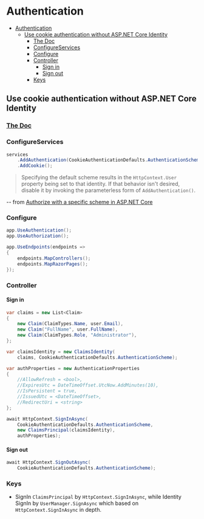 # Authentication

- [Authentication](#authentication)
  - [Use cookie authentication without ASP.NET Core Identity](#use-cookie-authentication-without-aspnet-core-identity)
    - [The Doc](#the-doc)
    - [ConfigureServices](#configureservices)
    - [Configure](#configure)
    - [Controller](#controller)
      - [Sign in](#sign-in)
      - [Sign out](#sign-out)
    - [Keys](#keys)

## Use cookie authentication without ASP.NET Core Identity

###  [The Doc](https://docs.microsoft.com/en-us/aspnet/core/security/authentication/cookie?view=aspnetcore-3.1)

### ConfigureServices
``` cs
services
    .AddAuthentication(CookieAuthenticationDefaults.AuthenticationScheme)
    .AddCookie();
```

> Specifying the default scheme results in the `HttpContext.User` property being set to that identity. If that behavior isn't desired, disable it by invoking the parameterless form of `AddAuthentication()`.

-- from [Authorize with a specific scheme in ASP.NET Core](https://docs.microsoft.com/en-us/aspnet/core/security/authorization/limitingidentitybyscheme?view=aspnetcore-3.1)

### Configure
``` cs
app.UseAuthentication();
app.UseAuthorization();

app.UseEndpoints(endpoints =>
{
    endpoints.MapControllers();
    endpoints.MapRazorPages();
});
```

### Controller
#### Sign in
``` cs
var claims = new List<Claim>
{
    new Claim(ClaimTypes.Name, user.Email),
    new Claim("FullName", user.FullName),
    new Claim(ClaimTypes.Role, "Administrator"),
};

var claimsIdentity = new ClaimsIdentity(
    claims, CookieAuthenticationDefaults.AuthenticationScheme);

var authProperties = new AuthenticationProperties
{
    //AllowRefresh = <bool>,
    //ExpiresUtc = DateTimeOffset.UtcNow.AddMinutes(10),
    //IsPersistent = true,
    //IssuedUtc = <DateTimeOffset>,
    //RedirectUri = <string>
};

await HttpContext.SignInAsync(
    CookieAuthenticationDefaults.AuthenticationScheme, 
    new ClaimsPrincipal(claimsIdentity), 
    authProperties);
```
#### Sign out
``` cs
await HttpContext.SignOutAsync(
    CookieAuthenticationDefaults.AuthenticationScheme);
```

### Keys
- SignIn `ClaimsPrincipal` by `HttpContext.SignInAsync`, while Identity SignIn by `UserManager.SignAsync` which based on `HttpContext.SignInAsync` in depth.